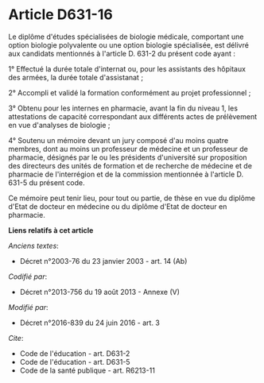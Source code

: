 # Article D631-16

Le diplôme d'études spécialisées de biologie médicale, comportant une option biologie polyvalente ou une option biologie
spécialisée, est délivré aux candidats mentionnés à l'article D. 631-2 du présent code ayant : 

1° Effectué la durée totale d'internat ou, pour les assistants des hôpitaux des armées, la durée totale d'assistanat ; 

2° Accompli et validé la formation conformément au projet professionnel ; 

3° Obtenu pour les internes en pharmacie, avant la fin du niveau 1, les attestations de capacité correspondant aux différents
actes de prélèvement en vue d'analyses de biologie ; 

4° Soutenu un mémoire devant un jury composé d'au moins quatre membres, dont au moins un professeur de médecine et un
professeur de pharmacie, désignés par le ou les présidents d'université sur proposition des directeurs des unités de
formation et de recherche de médecine et de pharmacie de l'interrégion et de la commission mentionnée à l'article D. 631-5 du
présent code. 

Ce mémoire peut tenir lieu, pour tout ou partie, de thèse en vue du diplôme d'Etat de docteur en médecine ou du diplôme
d'Etat de docteur en pharmacie.

**Liens relatifs à cet article**

_Anciens textes_:

  - Décret n°2003-76 du 23 janvier 2003 - art. 14 (Ab)

_Codifié par_:

  - Décret n°2013-756 du 19 août 2013 -  Annexe (V)

_Modifié par_:

  - Décret n°2016-839 du 24 juin 2016 - art. 3

_Cite_:

  - Code de l'éducation - art. D631-2
  - Code de l'éducation - art. D631-5
  - Code de la santé publique - art. R6213-11
